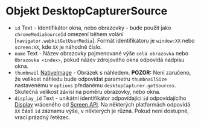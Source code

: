 # Objekt DesktopCapturerSource

* `id` Text - Identifikátor okna, nebo obrazovky - bude použit jako `chromeMediaSourceId` omezení během volání [`navigator.webkitGetUserMedia`]. Formát identifikátoru je `window:XX` nebo `screen:XX`, kde `XX` je náhodně číslo.
* `name` Text - Název obrazovky pojmenované výše `celá obrazovka` nebo `Obrazovka <index>`, pokud název zdrojového okna odpovídá nadpisu okna.
* `thumbnail` [NativeImage](../native-image.md) - Obrázek s náhledem. **POZOR:** Není zaručeno, že velikost náhledu bude odpovídat parametru `thumbnailSize` nastavenému v `options` předanému `desktopCapturer.getSources`. Skutečná velikost závisí na poměru obrazovky, nebo okna.
* `display_id` Text - unikátní identifikátor odpovídající `id` odpovídajícího [Display](display.md) vráceného od [Screen API](../screen.md). Na některých platformách odpovídá `XX` části `id` záznamu výše, v některých je různá. Pokud není dostupné, vrací prázdný řetězec.
